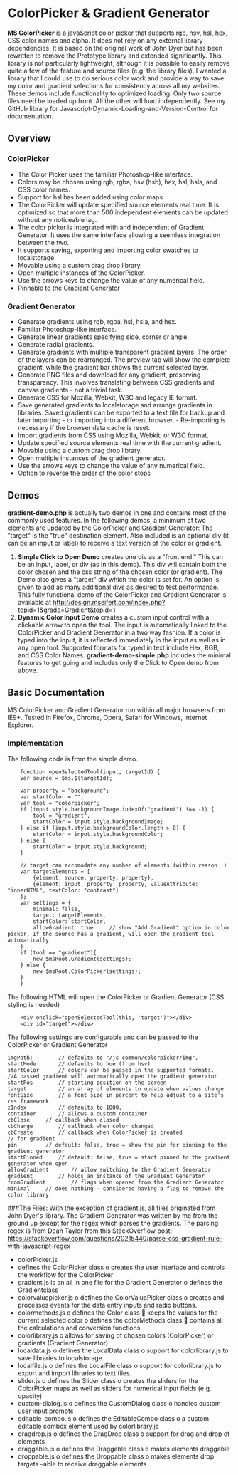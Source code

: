 # ColorPicker & Gradient Generator
**MS ColorPicker** is a javaScript color picker that supports rgb, hsv, hsl, hex, CSS color names and alpha. It does not rely on any external library dependencies. It is based on the original work of John Dyer but has been rewritten to remove the Prototype library and extended significantly. 
This library is not particularly lightweight, although it is possible to easily remove quite a few of the feature and source files (e.g. the library files). I wanted a library that I could use to do serious color work and provide a way to save my color and gradient selections for consistency across all my websites.
These demos include functionality to optimized loading. Only two source files need be loaded up front. All the other will load independently. See my GitHub library for Javascript-Dynamic-Loading-and-Version-Control for documentation.
## Overview
### ColorPicker
- The Color Picker uses the familiar Photoshop-like interface.
- Colors may be chosen using rgb, rgba, hsv (hsb), hex, hsl, hsla, and CSS color names.
- Support for hsl has been added using color maps
- The ColorPicker will update specified source elements real time. It is optimized so that more than 500 independent elements can be updated without any noticeable lag.
- The color picker is integrated with and independent of Gradient Generator. It uses the same interface allowing a seemless integration between the two.
- It supports saving, exporting and importing color swatches to localstorage.
- Movable using a custom drag drop library.
- Open multiple instances of the ColorPicker.
- Use the arrows keys to change the value of any numerical field.
- Pinnable to the Gradient Generator

### Gradient Generator
- Generate gradients using rgb, rgba, hsl, hsla, and hex.
- Familiar Photoshop-like interface.
- Generate linear gradients specifying side, corner or angle.
- Generate radial gradients.
- Generate gradients with multiple transparent gradient layers. The order of the layers can be rearranged. The preview tab will show the complete gradient, while the gradient bar shows the current selected layer.
- Generate PNG files and download for any gradient, preserving transparency. This involves translating between CSS gradients and canvas gradients - not a trivial task.
- Generate CSS for Mozilla, Webkit, W3C and legacy IE format.
- Save generated gradients to localstorage and arrange gradients in libraries. Saved gradients can be exported to a text file for backup and later importing - or importing into a different browser. - Re-importing is necessary if the browser data cache is reset.
- Import gradients from CSS using Mozilla, Webkit, or W3C format.
- Update specified source elements real time with the current gradient.
- Movable using a custom drag drop library.
- Open multiple instances of the gradient generator.
- Use the arrows keys to change the value of any numerical field.
- Option to reverse the order of the color stops
## Demos
**gradient-demo.php** is actually two demos in one and contains most of the commonly used features.
In the following demos, a minimum of two elements are updated by the ColorPicker  and Gradient Generator: The "target" is the "true" destination element. Also included is an optional div (it can be an input or label) to receive a text version of the color or gradient.
1. **Simple Click to Open Demo** creates one div as a "front end." This can be an input, label, or div (as in this demo). This div will contain both the color chosen and the css string of the chosen color (or gradient). The Demo also gives a "target" div which the color is set for. An option is given to add as many additional divs as desired to test performance.
This fully functional demo of the ColorPicker and Gradient Generator is available at http://design.mseifert.com/index.php?topid=1&grade=Gradient&topid=1
2. **Dynamic Color Input Demo** creates a custom input control with a clickable arrow to open the tool. The input is automatically linked to the ColorPicker and Gradient Generator in a two way fashion. If a color is typed into the input, it is reflected immediately in the input as well as in any open tool. Supported formats for typed in text include Hex, RGB, and CSS Color Names.
**gradient-demo-simple.php** includes the minimal features to get going and includes only the Click to Open demo from above.
## Basic Documentation
MS ColorPicker and Gradient Generator run within all major browsers from IE9+. Tested in Firefox, Chrome, Opera, Safari for Windows, Internet Explorer.
### Implementation
The following code is from the simple demo.

	    function openSelectedTool(input, targetId) {
		var source = $ms.$(targetId);
		
		var property = "background";
		var startColor = "";
		var tool = "colorpicker";
		if (input.style.backgroundImage.indexOf("gradient") !== -1) {
		    tool = "gradient";
		    startColor = input.style.backgroundImage;
		} else if (input.style.backgroundColor.length > 0) {
		    startColor = input.style.backgroundColor;
		} else {
		    startColor = input.style.background;
		}
		
		// target can accomodate any number of elements (within reason :)
		var targetElements = [
		    {element: source, property: property},
		    {element: input, property: property, valueAttribute: "innerHTML", textColor: "contrast"}
		];
		var settings = {
		    minimal: false,
		    target: targetElements,
		    startColor: startColor,
		    allowGradient: true	    // show "Add Gradient" option in color picker, If the source has a gradient, will open the gradient tool automatically
		}
		if (tool == "gradient"){
		    new $msRoot.Gradient(settings);
		} else {
		    new $msRoot.ColorPicker(settings);
		}
	    }
The following HTML will open the ColorPicker or Gradient Generator (CSS styling is needed)
```
	<div onclick="openSelectedTool(this, 'target')"></div>
	<div id="target"></div>
```
The following settings are configurable and can be passed to the ColorPicker or Gradient Generator
```
imgPath: 		// defaults to "/js-common/colorpicker/img",
startMode		// defaults to hue (from hsv)
startColor		// colors can be passed in the supported formats. 
//A passed gradient will automatically open the gradient generator
startPos		// starting position on the screen
target			// an array of elements to update when values change
fontSize		// a font size in percent to help adjust to a site's css framework
zIndex			// defaults to 1000,
container		// allows a custom container
cbClose		// callback when closed
cbChange		// callback when color changed
cbCreate		// callback when ColorPicker is created
// for gradient
pin			// default: false, true = show the pin for pinning to the gradient generator
startPinned		// default: false, true = start pinned to the gradient generator when open
allowGradient		// allow switching to the Gradient Generator
gradient		// holds an instance of the Gradient Generator
fromGradient		// flags when opened from the Gradient Generator
minimal		// does nothing – considered having a flag to remove the color library
```
###The Files:
With the exception of gradient.js, all files originated from John Dyer's library. The Gradient Generator was written by me from the ground up except for the regex which parses the gradients. The parsing regex is from Dean Taylor from this StackOverflow post: 
https://stackoverflow.com/questions/20215440/parse-css-gradient-rule-with-javascript-regex
 - colorPicker.js 
 -    defines the ColorPicker class
o	creates the user interface and controls the workflow for the ColorPicker
- gradient.js is an all in one file for the Gradient Generator
o	defines the Gradientclass
- colorvaluepicker.js 
o	defines the ColorValuePicker class
o	creates and processes events for the data entry inputs and radio buttons.
- colormethods.js
o	defines the Color class
	keeps the values for the current selected color
o	defines the colorMethods class
	contains all the calculations and conversion functions
- colorlibrary.js
o	allows for saving of chosen colors (ColorPicker) or gradients (Gradient Generator)
- localdata.js
o	defines the LocalData class
o	support for colorlibrary.js to save libraries to localstorage.
- localfile.js
o	defines the LocalFile class
o	support for colorlibrary.js to export and import libraries to text files.
- slider.js
o	defines the Slider class
o	creates the sliders for the ColorPicker maps as well as sliders for numerical input fields (e.g. opacity)
- custom-dialog.js
o	defines the CustomDialog class
o	handles custom user input prompts
- editable-combo.js
o	defines the EditableCombo class
o	a custom editable combox element used by colorlibrary.js
- dragdrop.js
o	defines the DragDrop class
o	support for drag and drop of elements
- draggable.js
o	defines the Draggable class
o	makes elements draggable
- droppable.js
o	defines the Droppable class
o	makes elements drop targets –able to receive draggable elements

